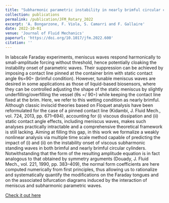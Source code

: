 ```yaml
---
title: "Subharmonic parametric instability in nearly brimful circular cylinders: a weakly nonlinear analysis"
collection: publications
permalink: /publication/JFM_Rotary_2022
excerpt: 'A. Bongarzone, F. Viola, S. Camarri and F. Gallaire'
date: 2022-10-01
venue: 'Journal of Fluid Mechanics'
paperurl: 'https://doi.org/10.1017/jfm.2022.600'
citation: ''
---
```

In labscale Faraday experiments, meniscus waves respond harmonically to small-amplitude forcing without threshold, hence potentially cloaking the instability onset of parametric waves. Their suppression can be achieved by imposing a contact line pinned at the container brim with static contact angle θs=90◦ (brimful condition). However, tunable meniscus waves are desired in some applications as those of liquid-based biosensors, where they can be controlled adjusting the shape of the static meniscus by slightly underfilling/overfilling the vessel (θs =/ 90◦) while keeping the contact line fixed at the brim. Here, we refer to this wetting condition as nearly brimful. Although classic inviscid theories based on Floquet analysis have been reformulated for the case of a pinned contact line (Kidambi, J. Fluid Mech., vol. 724, 2013, pp. 671–694), accounting for (i) viscous dissipation and (ii) static contact angle effects, including meniscus waves, makes such analyses practically intractable and a comprehensive theoretical framework is still lacking. Aiming at filling this gap, in this work we formalize a weakly nonlinear analysis via multiple time scale method capable of predicting the impact of (i) and (ii) on the instability onset of viscous subharmonic standing waves in both brimful and nearly brimful circular cylinders. Notwithstanding that the form of the resulting amplitude equation is in fact analogous to that obtained by symmetry arguments (Douady, J. Fluid Mech., vol. 221, 1990, pp. 383–409), the normal form coefficients are here computed numerically from first principles, thus allowing us to rationalize and systematically quantify the modifications on the Faraday tongues and on the associated bifurcation diagrams induced by the interaction of meniscus and subharmonic parametric waves.

[Check it out here](http://Alessandro-Bongarzone.github.io/files/JFM_Sub_harmonic_parametric_instability_in_nearly_brimful_circular_cylinders.pdf)
